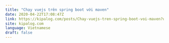 ```yaml
---
title: "Chạy vuejs trên spring boot với maven"
date: 2020-04-22T17:08:47Z
link: https://kipalog.com/posts/Chay-vuejs-tren-spring-boot-voi-maven?utm_medium=RSS&utm_source=news.12bit.vn
site: kipalog.com
language: Vietnamese
draft: false
---
```

